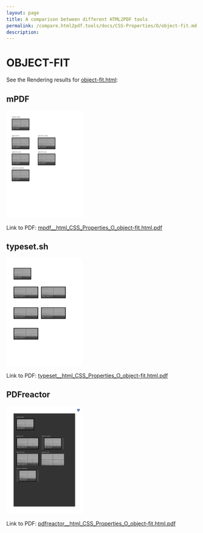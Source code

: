 ```yaml
---
layout: page
title: A comparison between different HTML2PDF tools
permalink: /compare.html2pdf.tools/docs/CSS-Properties/O/object-fit.md
description: 
---
```


# OBJECT-FIT

See the Rendering results for [object-fit.html](/html/CSS%20Properties/O/object-fit.html):

## mPDF
![](mpdf__html_CSS_Properties_O_object-fit.html.png) 

Link to PDF: [mpdf__html_CSS_Properties_O_object-fit.html.pdf](mpdf__html_CSS_Properties_O_object-fit.html.pdf)

## typeset.sh
![](typeset__html_CSS_Properties_O_object-fit.html.png) 

Link to PDF: [typeset__html_CSS_Properties_O_object-fit.html.pdf](typeset__html_CSS_Properties_O_object-fit.html.pdf)

## PDFreactor
![](pdfreactor__html_CSS_Properties_O_object-fit.html.png) 

Link to PDF: [pdfreactor__html_CSS_Properties_O_object-fit.html.pdf](pdfreactor__html_CSS_Properties_O_object-fit.html.pdf)
